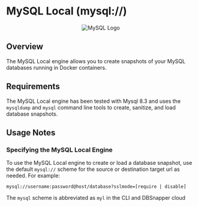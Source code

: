 # MySQL Local (mysql://)

<p align="center">
  <img alt="MySQL Logo" src="/static/mysql-icon.png"  />
</p>

## Overview

The MySQL Local engine allows you to create snapshots of your MySQL databases running in Docker containers.

## Requirements

The MySQL Local engine has been tested with Mysql 8.3 and uses the `mysqldump` and `mysql` command line tools to create, sanitize, and load database snapshots.

## Usage Notes

### Specifying the MySQL Local Engine

To use the MySQL Local engine to create or load a database snapshot, use the default `mysql://` scheme for the source or destination target url as needed. For example:

`mysql://username:password@host/database?sslmode=[require | disable]`

The `mysql` scheme is abbreviated as `myl` in the CLI and DBSnapper cloud
